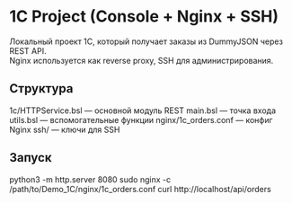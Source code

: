 # 1C Project (Console + Nginx + SSH)

Локальный проект 1C, который получает заказы из DummyJSON через REST API.  
Nginx используется как reverse proxy, SSH для администрирования.

## Структура
1c/HTTPService.bsl — основной модуль REST
main.bsl — точка входа
utils.bsl — вспомогательные функции
nginx/1c_orders.conf — конфиг Nginx
ssh/ — ключи для SSH

## Запуск
   python3 -m http.server 8080
   sudo nginx -c /path/to/Demo_1C/nginx/1c_orders.conf
   curl http://localhost/api/orders

